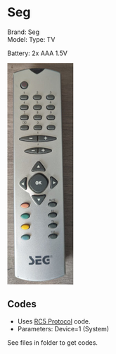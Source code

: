 # Seg

Brand: Seg  
Model: 
Type: TV

Battery: 2x AAA 1.5V

![Remote](remote.jpg)

## Codes

- Uses [RC5 Protocol](http://www.hifi-remote.com/johnsfine/DecodeIR.html#RC5) code.
- Parameters: Device=1 (System)

See files in folder to get codes.
